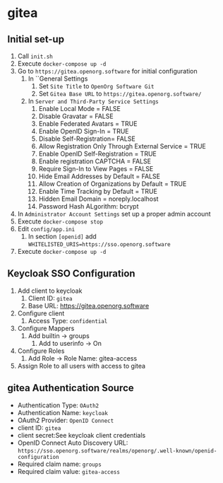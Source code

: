 # gitea

## Initial set-up

1. Call `init.sh`
2. Execute `docker-compose up -d`
3. Go to `https://gitea.openorg.software` for initial configuration
   1. In ``General Settings
      1. Set `Site Title` to `OpenOrg Software Git`
      2. Set `Gitea Base URL` to `https://gitea.openorg.software/`
   2. In `Server and Third-Party Service Settings`
      1. Enable Local Mode = FALSE
      2. Disable Gravatar = FALSE
      3. Enable Federated Avatars = TRUE
      4. Enable OpenID Sign-In = TRUE
      5. Disable Self-Registration= FALSE
      6. Allow Registration Only Through External Service = TRUE
      7. Enable OpenID Self-Registration = TRUE
      8. Enable registration CAPTCHA = FALSE
      9. Require Sign-In to View Pages = FALSE
      10. Hide Email Addresses by Default = FALSE
      11. Allow Creation of Organizations by Default = TRUE
      12. Enable Time Tracking by Default = TRUE
      13. Hidden Email Domain = noreply.localhost
      14. Password Hash ALgorithm: bcrypt
  1.  In `Administrator Account Settings` set up a proper admin account
4. Execute `docker-compose stop`
5. Edit `config/app.ini`
   1. In section `[openid]` add `WHITELISTED_URIS=https://sso.openorg.software`
6. Execute `docker-compose up -d`

## Keycloak SSO Configuration

1. Add client to keycloak
   1. Client ID: `gitea`
   2. Base URL: https://gitea.openorg.software
2. Configure client
   1. Access Type: `confidential`
3. Configure Mappers
   1. Add builtin -> groups
      1. Add to userinfo -> On
4. Configure Roles
   1. Add Role -> Role Name: gitea-access
5. Assign Role to all users with access to gitea

## gitea Authentication Source

- Authentication Type: `OAuth2`
- Authentication Name: `keycloak`
- OAuth2 Provider: `OpenID Connect`
- client ID: `gitea`
- client secret:See keycloak client credentials
- OpenID Connect Auto Discovery URL: `https://sso.openorg.software/realms/openorg/.well-known/openid-configuration`
- Required claim name: `groups`
- Required claim value: `gitea-access`
